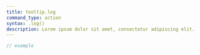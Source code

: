 ```yaml
---
title: tooltip.log
command_type: action
syntax: .log()
description: Lorem ipsum dolor sit amet, consectetur adipiscing elit.
---
```


```javascript
// example
```